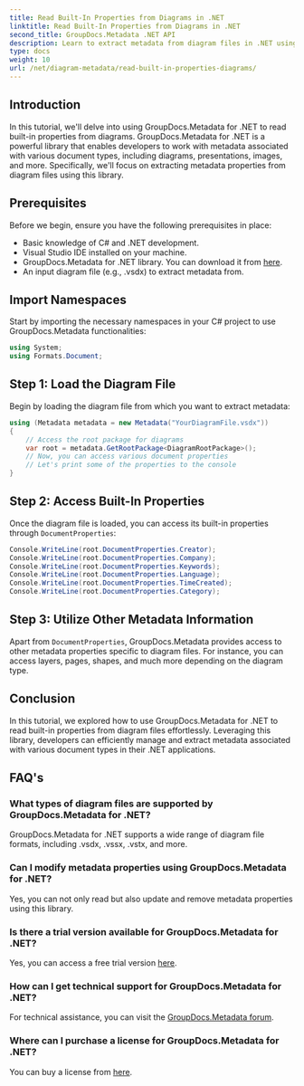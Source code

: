 ```yaml
---
title: Read Built-In Properties from Diagrams in .NET
linktitle: Read Built-In Properties from Diagrams in .NET
second_title: GroupDocs.Metadata .NET API
description: Learn to extract metadata from diagram files in .NET using GroupDocs.Metadata. Enhance document management and analysis efficiently.
type: docs
weight: 10
url: /net/diagram-metadata/read-built-in-properties-diagrams/
---
```

## Introduction
In this tutorial, we'll delve into using GroupDocs.Metadata for .NET to read built-in properties from diagrams. GroupDocs.Metadata for .NET is a powerful library that enables developers to work with metadata associated with various document types, including diagrams, presentations, images, and more. Specifically, we'll focus on extracting metadata properties from diagram files using this library.
## Prerequisites
Before we begin, ensure you have the following prerequisites in place:
- Basic knowledge of C# and .NET development.
- Visual Studio IDE installed on your machine.
- GroupDocs.Metadata for .NET library. You can download it from [here](https://releases.groupdocs.com/metadata/net/).
- An input diagram file (e.g., .vsdx) to extract metadata from.

## Import Namespaces
Start by importing the necessary namespaces in your C# project to use GroupDocs.Metadata functionalities:
```csharp
using System;
using Formats.Document;
```
## Step 1: Load the Diagram File
Begin by loading the diagram file from which you want to extract metadata:
```csharp
using (Metadata metadata = new Metadata("YourDiagramFile.vsdx"))
{
    // Access the root package for diagrams
    var root = metadata.GetRootPackage<DiagramRootPackage>();
    // Now, you can access various document properties
    // Let's print some of the properties to the console
}
```
## Step 2: Access Built-In Properties
Once the diagram file is loaded, you can access its built-in properties through `DocumentProperties`:
```csharp
Console.WriteLine(root.DocumentProperties.Creator);
Console.WriteLine(root.DocumentProperties.Company);
Console.WriteLine(root.DocumentProperties.Keywords);
Console.WriteLine(root.DocumentProperties.Language);
Console.WriteLine(root.DocumentProperties.TimeCreated);
Console.WriteLine(root.DocumentProperties.Category);
```
## Step 3: Utilize Other Metadata Information
Apart from `DocumentProperties`, GroupDocs.Metadata provides access to other metadata properties specific to diagram files. For instance, you can access layers, pages, shapes, and much more depending on the diagram type.

## Conclusion
In this tutorial, we explored how to use GroupDocs.Metadata for .NET to read built-in properties from diagram files effortlessly. Leveraging this library, developers can efficiently manage and extract metadata associated with various document types in their .NET applications.

## FAQ's
### What types of diagram files are supported by GroupDocs.Metadata for .NET?
GroupDocs.Metadata for .NET supports a wide range of diagram file formats, including .vsdx, .vssx, .vstx, and more.
### Can I modify metadata properties using GroupDocs.Metadata for .NET?
Yes, you can not only read but also update and remove metadata properties using this library.
### Is there a trial version available for GroupDocs.Metadata for .NET?
Yes, you can access a free trial version [here](https://releases.groupdocs.com/).
### How can I get technical support for GroupDocs.Metadata for .NET?
For technical assistance, you can visit the [GroupDocs.Metadata forum](https://forum.groupdocs.com/c/metadata/14).
### Where can I purchase a license for GroupDocs.Metadata for .NET?
You can buy a license from [here](https://purchase.groupdocs.com/buy).

